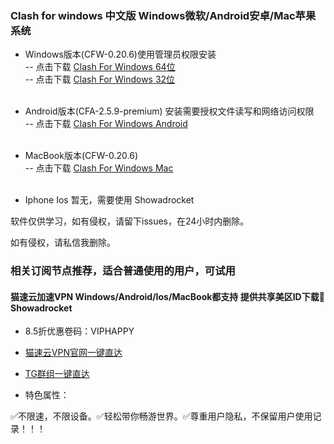 ### Clash for windows 中文版 Windows微软/Android安卓/Mac苹果系统

- Windows版本(CFW-0.20.6)使用管理员权限安装<br/>
-- 点击下载 [Clash For Windows 64位](https://ghproxy.com/https://github.com/ender-zhao/Clash-for-Windows_Chinese/releases/download/CFW-V0.20.5_CN/Clash.for.Windows.Setup.0.20.5.exe)<br/>
-- 点击下载 [Clash For Windows 32位](https://ghproxy.com/https://github.com/Fndroid/clash_for_windows_pkg/releases/download/0.20.10/Clash.for.Windows-0.20.10-ia32-win.7z)<br/><br/>

- Android版本(CFA-2.5.9-premium) 安装需要授权文件读写和网络访问权限<br/>
-- 点击下载 [Clash For Windows Android](https://ghproxy.com/https://github.com/Kr328/ClashForAndroid/releases/download/v2.5.9/cfa-2.5.9-premium-universal-release.apk)<br/><br/>

- MacBook版本(CFW-0.20.6)<br/>
-- 点击下载 [Clash For Windows Mac](https://github.com/Fndroid/clash_for_windows_pkg/releases/download/0.20.6/Clash.for.Windows-0.20.6.dmg)<br/><br/>

- Iphone Ios 暂无，需要使用 Showadrocket<br/>

软件仅供学习，如有侵权，请留下issues，在24小时内删除。

如有侵权，请私信我删除。

### 相关订阅节点推荐，适合普通使用的用户，可试用

#### 猫速云加速VPN Windows/Android/Ios/MacBook都支持 提供共享美区ID下载🚀Showadrocket

- 8.5折优惠卷码：VIPHAPPY

- [猫速云VPN官网一键直达](https://b.maosu.top?_blank) 

- [TG群组一键直达](https://t.me/maospeed?_blank) 

- 特色属性：

✅不限速，不限设备。✅轻松带你畅游世界。✅尊重用户隐私，不保留用户使用记录！！！
